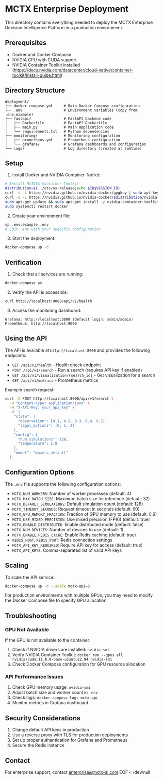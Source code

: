 # MCTX Enterprise Deployment

This directory contains everything needed to deploy the MCTX Enterprise Decision Intelligence Platform in a production environment.

## Prerequisites

- Docker and Docker Compose
- NVIDIA GPU with CUDA support
- NVIDIA Container Toolkit installed (https://docs.nvidia.com/datacenter/cloud-native/container-toolkit/install-guide.html)

## Directory Structure

```
deployment/
├── docker-compose.yml     # Main Docker Compose configuration
├── .env                   # Environment variables (copy from .env.example)
├── fastapi/               # FastAPI backend code
│   ├── Dockerfile         # FastAPI Dockerfile
│   ├── main.py            # Main application code
│   └── requirements.txt   # Python dependencies
├── monitoring/            # Monitoring configuration
│   ├── prometheus.yml     # Prometheus configuration
│   └── grafana/           # Grafana dashboards and configuration
└── logs/                  # Log directory (created at runtime)
```

## Setup

1. Install Docker and NVIDIA Container Toolkit:

```bash
# Install NVIDIA Container Toolkit
distribution=$(. /etc/os-release;echo $ID$VERSION_ID)
curl -s -L https://nvidia.github.io/nvidia-docker/gpgkey | sudo apt-key add -
curl -s -L https://nvidia.github.io/nvidia-docker/$distribution/nvidia-docker.list | sudo tee /etc/apt/sources.list.d/nvidia-docker.list
sudo apt-get update && sudo apt-get install -y nvidia-container-toolkit
sudo systemctl restart docker
```

2. Create your environment file:

```bash
cp .env.example .env
# Edit .env with your specific configuration
```

3. Start the deployment:

```bash
docker-compose up -d
```

## Verification

1. Check that all services are running:

```bash
docker-compose ps
```

2. Verify the API is accessible:

```bash
curl http://localhost:8000/api/v1/health
```

3. Access the monitoring dashboard:

```
Grafana: http://localhost:3000 (default login: admin/admin)
Prometheus: http://localhost:9090
```

## Using the API

The API is available at `http://localhost:8000` and provides the following endpoints:

- `GET /api/v1/health` - Health check endpoint
- `POST /api/v1/search` - Run a search (requires API key if enabled)
- `GET /api/v1/visualization/{search_id}` - Get visualization for a search
- `GET /api/v1/metrics` - Prometheus metrics

Example search request:

```bash
curl -X POST http://localhost:8000/api/v1/search \
  -H "Content-Type: application/json" \
  -H "X-API-Key: your_api_key" \
  -d '{
    "state": {
      "observation": [0.1, 0.2, 0.3, 0.4, 0.5],
      "legal_actions": [0, 1, 2]
    },
    "config": {
      "num_simulations": 128,
      "temperature": 1.0
    },
    "model": "muzero_default"
  }'
```

## Configuration Options

The `.env` file supports the following configuration options:

- `MCTX_NUM_WORKERS`: Number of worker processes (default: 4)
- `MCTX_MAX_BATCH_SIZE`: Maximum batch size for inference (default: 32)
- `MCTX_DEFAULT_SIMULATIONS`: Default simulation count (default: 128)
- `MCTX_TIMEOUT_SECONDS`: Request timeout in seconds (default: 60)
- `MCTX_GPU_MEMORY_FRACTION`: Fraction of GPU memory to use (default: 0.9)
- `MCTX_USE_MIXED_PRECISION`: Use mixed precision (FP16) (default: true)
- `MCTX_ENABLE_DISTRIBUTED`: Enable distributed mode (default: false)
- `MCTX_NUM_DEVICES`: Number of devices to use (default: 1)
- `MCTX_ENABLE_REDIS_CACHE`: Enable Redis caching (default: true)
- `REDIS_HOST`, `REDIS_PORT`: Redis connection settings
- `MCTX_API_KEY_REQUIRED`: Require API key for access (default: true)
- `MCTX_API_KEYS`: Comma-separated list of valid API keys

## Scaling

To scale the API service:

```bash
docker-compose up -d --scale mctx-api=3
```

For production environments with multiple GPUs, you may need to modify the Docker Compose file to specify GPU allocation.

## Troubleshooting

### GPU Not Available

If the GPU is not available to the container:

1. Check if NVIDIA drivers are installed: `nvidia-smi`
2. Verify NVIDIA Container Toolkit: `docker run --gpus all nvidia/cuda:11.8.0-base-ubuntu22.04 nvidia-smi`
3. Check Docker Compose configuration for GPU resource allocation

### API Performance Issues

1. Check GPU memory usage: `nvidia-smi`
2. Adjust batch size and worker count in `.env`
3. Check logs: `docker-compose logs mctx-api`
4. Monitor metrics in Grafana dashboard

## Security Considerations

1. Change default API keys in production
2. Use a reverse proxy with TLS for production deployments
3. Set up proper authentication for Grafana and Prometheus
4. Secure the Redis instance

## Contact

For enterprise support, contact enterprise@mctx-ai.com
EOF < /dev/null